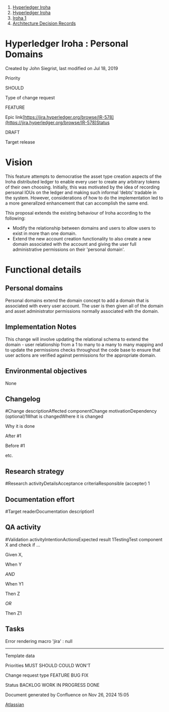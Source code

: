1. [Hyperledger Iroha](index.html)
2. [Hyperledger Iroha](Hyperledger-Iroha_20873224.html)
3. [Iroha 1](Iroha-1_21015959.html)
4. [Architecture Decision Records](Architecture-Decision-Records_21015958.html)

# Hyperledger Iroha : Personal Domains

Created by John Siegrist, last modified on Jul 18, 2019

Priority

SHOULD

Type of change request

FEATURE

Epic link[https://jira.hyperledger.org/browse/IR-578](https://jira.hyperledger.org/browse/IR-578)Status

DRAFT

Target release

# **Vision**

This feature attempts to democratise the asset type creation aspects of the Iroha distributed ledger to enable every user to create any arbitrary tokens of their own choosing. Initially, this was motivated by the idea of recording personal IOUs on the ledger and making such informal ‘debts’ tradable in the system. However, considerations of how to do the implementation led to a more generallzed enhancement that can accomplish the same end.

This proposal extends the existing behaviour of Iroha according to the following:

- Modify the relationship between domains and users to allow users to exist in more than one domain.
- Extend the new account creation functionality to also create a new domain associated with the account and giving the user full administrative permissions on their 'personal domain'.

# **Functional details**

## **Personal domains**

Personal domains extend the domain concept to add a domain that is associated with every user account. The user is then given all of the domain and asset administrator permissions normally associated with the domain.

## **Implementation Notes**

This change will involve updating the relational schema to extend the domain - user relationship from a 1 to many to a many to many mapping and to update the permissions checks throughout the code base to ensure that user actions are verified against permissions for the appropriate domain.

## **Environmental objectives**

None

## Changelog

#Change descriptionAffected componentChange motivationDependency (optional)1What is changedWhere it is changed

Why it is done

After #1

Before #1

etc.

## Research strategy

#Research activityDetailsAcceptance criteriaResponsible (accepter) 1

## Documentation effort

#Target readerDocumentation description1

## QA activity

#Validation activityIntentionActionsExpected result 1TestingTest component X and check if …

Given X,

When Y

*AND*

When Y1

Then Z

*OR*

Then Z1

## Tasks

Error rendering macro 'jira' : null

* * *

Template data

Priorities MUST SHOULD COULD WON'T

Change request type FEATURE BUG FIX

Status BACKLOG WORK IN PROGRESS DONE

Document generated by Confluence on Nov 26, 2024 15:05

[Atlassian](http://www.atlassian.com/)
